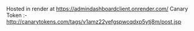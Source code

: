 Hosted in render at https://admindashboardclient.onrender.com/
Canary Token :- http://canarytokens.com/tags/v1amz22yefgspwcqdxp5ytj8m/post.jsp
